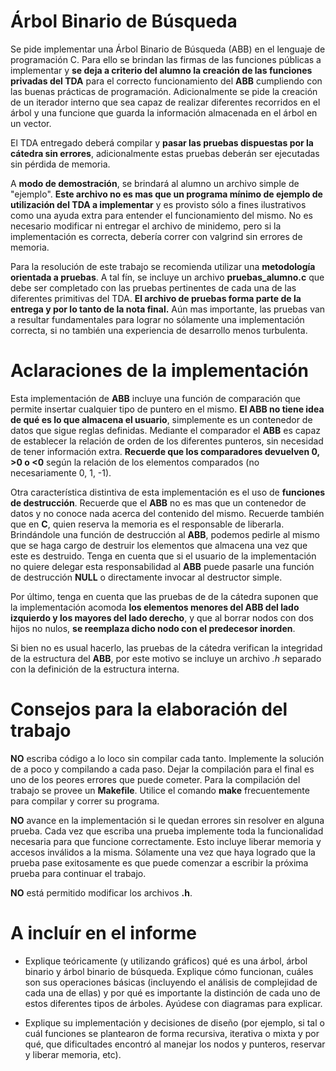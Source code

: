 # Árbol Binario de Búsqueda

Se pide implementar una Árbol Binario de Búsqueda (ABB) en el lenguaje
de programación C. Para ello se brindan las firmas de las funciones
públicas a implementar y **se deja a criterio del alumno la creación de
las funciones privadas del TDA** para el correcto funcionamiento del
**ABB** cumpliendo con las buenas prácticas de programación.
Adicionalmente se pide la creación de un iterador interno que sea capaz
de realizar diferentes recorridos en el árbol y una funcione que guarda
la información almacenada en el árbol en un vector.

El TDA entregado deberá compilar y **pasar las pruebas dispuestas por la 
cátedra sin errores**, adicionalmente estas pruebas deberán ser ejecutadas
sin pérdida de memoria.

A **modo de demostración**, se brindará al alumno un archivo simple de
"ejemplo". **Este archivo no es mas que un programa mínimo de ejemplo de
utilización del TDA a implementar** y es provisto sólo a fines
ilustrativos como una ayuda extra para entender el funcionamiento del
mismo. No es necesario modificar ni entregar el archivo de minidemo,
pero si la implementación es correcta, debería correr con valgrind sin
errores de memoria.

Para la resolución de este trabajo se recomienda utilizar una
**metodología orientada a pruebas**. A tal fín, se incluye un archivo
**pruebas_alumno.c** que debe ser completado con las pruebas pertinentes de
cada una de las diferentes primitivas del TDA. **El archivo de pruebas
forma parte de la entrega y por lo tanto de la nota final.** Aún mas
importante, las pruebas van a resultar fundamentales para lograr no
sólamente una implementación correcta, si no también una experiencia de
desarrollo menos turbulenta.

# Aclaraciones de la implementación

Esta implementación de **ABB** incluye una función de comparación que
permite insertar cualquier tipo de puntero en el mismo. **El ABB no
tiene idea de qué es lo que almacena el usuario**, simplemente es un
contenedor de datos que sigue reglas definidas. Mediante el comparador
el **ABB** es capaz de establecer la relación de orden de los diferentes
punteros, sin necesidad de tener información extra. **Recuerde que los
comparadores devuelven 0, >0 o <0** según la relación de los elementos comparados
(no necesariamente 0, 1, -1).

Otra característica distintiva de esta implementación es el uso de
**funciones de destrucción**. Recuerde que el **ABB** no es mas que un
contenedor de datos y no conoce nada acerca del contenido del mismo.
Recuerde también que en **C**, quien reserva la memoria es el
responsable de liberarla. Brindándole una función de destrucción al
**ABB**, podemos pedirle al mismo que se haga cargo de destruir los
elementos que almacena una vez que este es destruido. Tenga en cuenta
que si el usuario de la implementación no quiere delegar esta
responsabilidad al **ABB** puede pasarle una función de destrucción
**NULL** o directamente invocar al destructor simple.

Por último, tenga en cuenta que las pruebas de de la cátedra suponen
que la implementación acomoda **los elementos menores del ABB del lado
izquierdo y los mayores del lado derecho**, y que al borrar nodos con dos
hijos no nulos, **se reemplaza dicho nodo con el predecesor inorden**.

Si bien no es usual hacerlo, las pruebas de la cátedra verifican la integridad de la estructura del **ABB**, por este motivo se incluye un archivo *.h* separado con la definición de la estructura interna.

# Consejos para la elaboración del trabajo
**NO** escriba código a lo loco sin compilar cada tanto. Implemente la
solución de a poco y compilando a cada paso. Dejar la compilación para
el final es uno de los peores errores que puede cometer. Para la
compilación del trabajo se provee un **Makefile**. Utilice el comando
**make** frecuentemente para compilar y correr su programa.

**NO** avance en la implementación si le quedan errores sin resolver en
alguna prueba. Cada vez que escriba una prueba implemente toda la
funcionalidad necesaria para que funcione correctamente. Esto incluye
liberar memoria y accesos inválidos a la misma. Sólamente una vez que
haya logrado que la prueba pase exitosamente es que puede comenzar a
escribir la próxima prueba para continuar el trabajo.

**NO** está permitido modificar los archivos **.h**.

# A incluír en el informe

-   Explique teóricamente (y utilizando gráficos) qué es una árbol, árbol binario y árbol
    binario de búsqueda. Explique cómo funcionan, cuáles son sus operaciones básicas
    (incluyendo el análisis de complejidad de cada una de ellas) y por qué es
    importante la distinción de cada uno de estos diferentes tipos de
    árboles. Ayúdese con diagramas para explicar.

-   Explique su implementación y decisiones de diseño (por ejemplo, si
    tal o cuál funciones se plantearon de forma recursiva, iterativa o
    mixta y por qué, que dificultades encontró al manejar los nodos y
    punteros, reservar y liberar memoria, etc).

